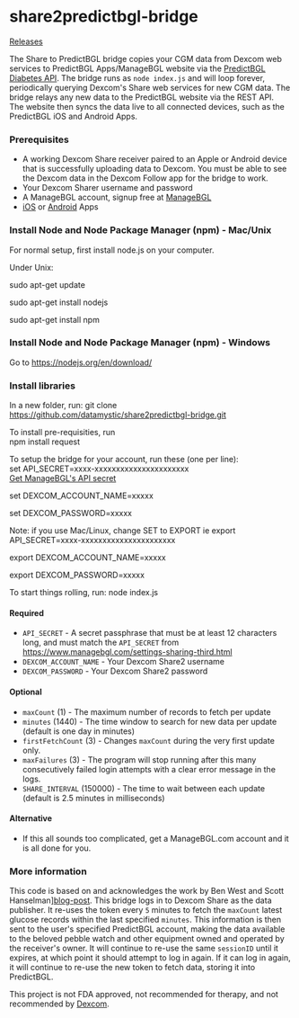 share2predictbgl-bridge
=======================

[Releases][releases]

[releases]: https://github.com/datamystic/share2predictbgl-bridge/releases
[wiki]: https://github.com/datamystic/share2predictbgl-bridge/wiki
[dexcom-eula]: http://www.dexcom.com/node/5421
[azure-environment]: https://github.com/projectkudu/kudu/wiki/Azure-runtime-environment
[blog-post]: http://www.hanselman.com/blog/BridgingDexcomShareCGMReceiversAndNightscout.aspx
[signup]: https://www.managebgl.com/
[diabetes-api]: https://www.managebgl.com/api/api-REST.html
[your-secret]: https://www.managebgl.com/settings-sharing-third.html
[ios]: http://itunes.apple.com/app/id980437930
[android]: https://play.google.com/store/apps/details?id=com.managebgl.predictbgl2

The Share to PredictBGL bridge copies your CGM data from Dexcom web services to
PredictBGL Apps/ManageBGL website via the [PredictBGL Diabetes API][diabetes-api].
The bridge runs as `node index.js` and will loop
forever, periodically querying Dexcom's Share web services for new CGM data.
The bridge relays any new data to the PredictBGL website via the REST API.  
The website then syncs the
data live to all connected devices, such as the PredictBGL iOS and Android Apps.

### Prerequisites

* A working Dexcom Share receiver paired to an Apple or Android device that is
  successfully uploading data to Dexcom.  You must be able to see the Dexcom
  data in the Dexcom Follow app for the bridge to work.
* Your Dexcom Sharer username and password
* A ManageBGL account, signup free at [ManageBGL][signup]
* [iOS][iOS] or [Android][Android] Apps

### Install Node and Node Package Manager (npm) - Mac/Unix

For normal setup, first install node.js on your computer.

Under Unix:

sudo apt-get update

sudo apt-get install nodejs

sudo apt-get install npm

### Install Node and Node Package Manager (npm) - Windows

Go to https://nodejs.org/en/download/

### Install libraries

In a new folder, run:
  git clone https://github.com/datamystic/share2predictbgl-bridge.git

To install pre-requisities, run  
  npm install request

To setup the bridge for your account, run these (one per line):  
  set API_SECRET=xxxx-xxxxxxxxxxxxxxxxxxxxxx  
  [Get ManageBGL's API secret][your-secret] 
  
  set DEXCOM_ACCOUNT_NAME=xxxxx
  
  set DEXCOM_PASSWORD=xxxxx

Note: if you use Mac/Linux, change SET to EXPORT ie
  export API_SECRET=xxxx-xxxxxxxxxxxxxxxxxxxxxx  
  
  export DEXCOM_ACCOUNT_NAME=xxxxx
  
  export DEXCOM_PASSWORD=xxxxx

To start things rolling, run:
  node index.js

#### Required

* `API_SECRET` - A secret passphrase that must be at least 12 characters long, and must match the `API_SECRET` from https://www.managebgl.com/settings-sharing-third.html
* `DEXCOM_ACCOUNT_NAME` - Your Dexcom Share2 username
* `DEXCOM_PASSWORD` - Your Dexcom Share2 password

#### Optional

* `maxCount` (1) - The maximum number of records to fetch per update
* `minutes` (1440) - The time window to search for new data per update (default is one day in minutes)
* `firstFetchCount` (3) - Changes `maxCount` during the very first update only.
* `maxFailures` (3) - The program will stop running after this many
  consecutively failed login attempts with a clear error message in the logs.
* `SHARE_INTERVAL` (150000) - The time to wait between each update (default is 2.5 minutes in milliseconds)

#### Alternative

* If this all sounds too complicated, get a ManageBGL.com account and it is all done for you.

### More information

This code is based on and acknowledges the work by Ben West and 
Scott Hanselman][blog-post]. This bridge logs in to Dexcom
Share as the data publisher.  It re-uses the token every `5` minutes to fetch
the `maxCount` latest glucose records within the last specified `minutes`.
This information is then sent to the user's specified PredictBGL account,
making the data available to the beloved pebble watch and other equipment owned
and operated by the receiver's owner.  It will continue to re-use the same
`sessionID` until it expires, at which point it should attempt to log in again.
If it can log in again, it will continue to re-use the new token to fetch data,
storing it into PredictBGL.

This project is not FDA approved, not recommended for therapy, and not
recommended by [Dexcom][dexcom-eula].

